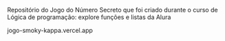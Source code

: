 Repositório do Jogo do Número Secreto que foi criado durante o curso de Lógica de programação: explore funções e listas da Alura

jogo-smoky-kappa.vercel.app
